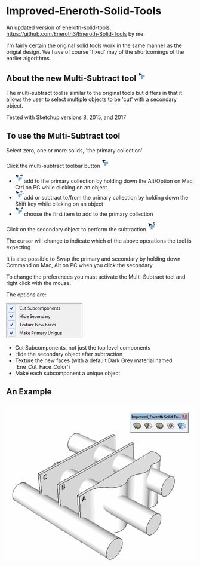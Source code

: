 # Improved-Eneroth-Solid-Tools
An updated version of eneroth-solid-tools: https://github.com/Eneroth3/Eneroth-Solid-Tools by me.

I'm fairly certain the original solid tools work in the same manner as the origial design. We have of course 'fixed' may of the shortcomings of the earlier algorithms.

## About the new Multi-Subtract tool ![Alt text](src/imp_ene_solids/images/cursor_multisub.png?raw=true "Title")
The multi-subtract tool is similar to the original tools but differs in that it allows the user to select multiple objects to be 'cut' with a secondary object.

Tested with Sketchup versions 8, 2015, and 2017

## To use the Multi-Subtract tool
Select zero, one or more solids,  'the primary collection'.
 
Click the multi-subtract toolbar button ![Alt text](src/imp_ene_solids/images/cursor_multisub.png?raw=true "Title")
 - ![Alt text](src/imp_ene_solids/images/cursor_multisub_plus.png?raw=true "Title")add to the primary collection by holding down the Alt/Option on Mac, Ctrl on PC while clicking on an object
 - ![Alt text](src/imp_ene_solids/images/cursor_multisub_plus_minus.png?raw=true "Title")add or subtract to/from the primary collection by holding down the Shift key while clicking on an object
 - ![Alt text](src/imp_ene_solids/images/cursor_multisub_primary.png?raw=true "Title")choose the first item to add to the primary collection
 
Click on the secondary object to perform the subtraction ![Alt text](src/imp_ene_solids/images/cursor_multisub_secondary.png?raw=true "Title")

The cursor will change to indicate which of the above operations the tool is expecting

It is also possible to Swap the primary and secondary by holding down Command on Mac, Alt on PC when you click the secondary
 
To change the preferences you must activate the Multi-Subtract tool and right click with the mouse.

The options are:

![Alt text](src/imp_ene_solids/images/example_options2.png?raw=true "Title")

 - Cut Subcomponents, not just the top level components
 - Hide the secondary object after subtraction
 - Texture the new faces (with a default Dark Grey material named 'Ene_Cut_Face_Color')
 - Make each subcomponent a unique object
 
 ## An Example
  ![Alt text](src/imp_ene_solids/images/demo.gif?raw=true "Title")
  
 
 
